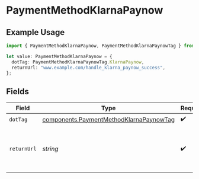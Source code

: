 # PaymentMethodKlarnaPaynow

## Example Usage

```typescript
import { PaymentMethodKlarnaPaynow, PaymentMethodKlarnaPaynowTag } from "@boltpay/bolt-typescript-sdk/models/components";

let value: PaymentMethodKlarnaPaynow = {
  dotTag: PaymentMethodKlarnaPaynowTag.KlarnaPaynow,
  returnUrl: "www.example.com/handle_klarna_paynow_success",
};
```

## Fields

| Field                                                                                              | Type                                                                                               | Required                                                                                           | Description                                                                                        | Example                                                                                            |
| -------------------------------------------------------------------------------------------------- | -------------------------------------------------------------------------------------------------- | -------------------------------------------------------------------------------------------------- | -------------------------------------------------------------------------------------------------- | -------------------------------------------------------------------------------------------------- |
| `dotTag`                                                                                           | [components.PaymentMethodKlarnaPaynowTag](../../models/components/paymentmethodklarnapaynowtag.md) | :heavy_check_mark:                                                                                 | N/A                                                                                                | klarna_paynow                                                                                      |
| `returnUrl`                                                                                        | *string*                                                                                           | :heavy_check_mark:                                                                                 | Return URL to return to after payment completion in Klarna.                                        | www.example.com/handle_klarna_paynow_success                                                       |